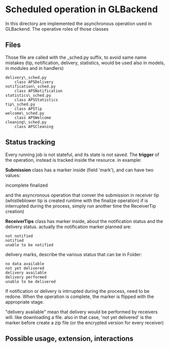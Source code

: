 
# Scheduled operation in GLBackend

In this directory are implemented the asynchronous operation used in GLBackend. The operative
roles of those classes 

## Files

Those file are called with the \_sched.py suffix, to avoid same name mistakes (tip,
notification, delivery, statistics, would be used also in models, in modules and in handlers)

    delivery\_sched.py
        class APSDelivery
    notification\_sched.py
        class APSNotification
    statistics\_sched.py
        class APSStatistics
    tip\_sched.py
        class APSTip
    welcome\_sched.py
        class APSWelcome
    cleaning\_sched.py
        class APSCleaning

## Status tracking

Every running job is not stateful, and its state is not saved. The **trigger** of the
operation, instead is tracked inside the resource. in example:

**Submission** class has a marker inside (field 'mark'), and can have two values:

   incomplete
   finalized

and the asyncronous operation that conver the submission in receiver tip (whistleblower tip
is created runtime with the finalize operation) if is interrupted during the process, simply 
run another time the ReceiverTip creation)

**ReceiverTips** class has marker inside, about the notification status and the delivery
status. actually the notification marker planned are:

    not notified
    notified
    unable to be notified

delivery marks, describe the various status that can be in Folder:

    no data available
    not yet delivered
    delivery available 
    delivery performed 
    unable to be delivered

If notification or delivery is intrrupted during the process, need to be redone. When the
operation is complete, the marker is flipped with the appropriate stage.

"delivery available" mean that delivery would be performed by receivers will. like downloading
a file. also in that case, 'not yet delivered' is the marker before create a zip file (or the 
encrypted version for every receiver)

## Possible usage, extension, interactions
